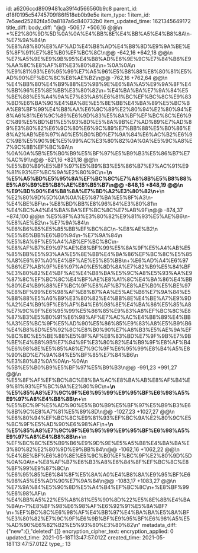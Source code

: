 id: a6206ccd8909481ca39f4d566560b9c8
parent_id: d18f0195c54745709f86f518eb0b9e5e
item_type: 1
item_id: 7e5aed25282f4a50a8187a6c840732b0
item_updated_time: 1621345649172
title_diff: 
body_diff: "@@ -506,17 +506,16 @@\\n *%E2%80%9D%5D%0A%0A%E4%BB%8E%E4%BB%A5%E4%B8%8A\\n-%E7%9A%84\\n %E8%A8%80%E8%AF%AD%E4%B8%AD%E4%B8%8D%E9%9A%BE%E5%8F%91%E7%8E%B0%EF%BC%8C\\n@@ -642,16 +642,18 @@\\n %E7%A5%9E%E9%9B%95%E4%B8%AD%E6%9E%9C%E7%84%B6%E9%AA%8C%E8%AF%81%E3%80%82\\n+%0A%0A\\n %E9%81%93%E6%95%99%E7%A5%96%E5%B8%88%E8%80%81%E5%AD%90%EF%BC%8C%E8%AE%B2\\n@@ -762,16 +762,64 @@\\n %E4%BB%80%E4%B9%88%E5%9B%9E%E6%8A%A5%E9%9A%8F%E4%BB%96%E5%8E%BB%E3%80%82\\n+%E4%BA%BA%E7%9A%84%E5%BE%88%E5%A4%9A%E7%83%A6%E6%81%BC%EF%BC%8C%E9%83%BD%E6%BA%90%E4%BA%8E%E5%8E%BB%E4%BA%89%E5%BC%BA%E8%BF%99%E4%B8%AA%E6%9C%89%E2%80%94%E2%80%94%E8%A6%81%E6%9C%89%E6%9D%83%E5%8A%BF%EF%BC%8C%E6%9C%89%E5%BD%B1%E5%93%8D%E5%8A%9B%E7%AD%89%E7%AD%89%E3%80%82%E6%9C%80%E6%9C%89%E7%BB%88%E5%B0%86%E8%A2%AB%E6%97%A0%E5%B0%BD%E7%9A%84%E6%AC%B2%E6%9C%9B%E5%90%9E%E5%99%AC%E3%80%82%0A%0A%E5%9C%A8%E7%9C%8B%EF%BC%9A\\n %0A%0A%5B%E5%B0%B9%E5%BF%97%E5%B9%B3%E5%86%B7%E7%AC%91\\n@@ -821,16 +821,18 @@\\n %E5%B0%B9%E5%BF%97%E5%B9%B3%E5%86%B7%E7%AC%91%E9%81%93%EF%BC%9A%E2%80%9C\\n+**\\n %E5%A5%BD%E5%95%8A%EF%BC%8C%E7%A8%8B%E5%B8%88%E5%A6%B9%E5%B8%AE%E8%B5%B7\\n@@ -848,15 +848,19 @@\\n %E9%BD%90%E4%B8%8A%E7%BD%A2%E3%80%82\\n+**\\n %E2%80%9D%5D%0A%0A%E5%87%BA%E5%8F%A3\\n-%E4%BE%BF\\n+%E8%BD%BB%E8%96%84%E3%80%81\\n %E4%BC%A4%E4%BA%BA%EF%BC%8C%E7%AB%9F\\n@@ -874,37 +874,100 @@\\n %E5%8F%A3%E3%80%82%E9%81%93%E5%AE%B6\\n-%E8%AE%B2\\n+%E7%9A%84\\n %E6%B6%B5%E5%85%BB%EF%BC%8C\\n-%E8%AE%B2\\n %E5%85%BB%E6%B0%94\\n-%E7%9A%84\\n %E5%8A%9F%E5%A4%AB%EF%BC%8C\\n-%E8%AF%B7%E9%97%AE%E8%BF%99%E5%8A%9F%E5%A4%AB%E5%85%BB%E5%93%AA%E5%8E%BB%E4%BA%86%EF%BC%8C%E5%85%A8%E6%97%A0%E4%BF%AE%E5%85%BB\\n+%E6%AD%A4%E6%97%B6%E7%AB%9F%E6%97%A0%E5%8D%8A%E7%82%B9%E5%84%BF%E3%80%82%E4%BF%AE%E4%B8%BA%E5%9C%A8%E5%93%AA%E9%87%8C%EF%BC%8C%E4%BF%AE%E8%A1%8C%E4%BA%86%E4%BB%80%E4%B9%88%EF%BC%9F%E8%AF%B7%E8%AE%B0%E5%BE%97%E8%BF%99%E6%98%AF%E8%87%AA%E5%AE%B6%E7%9A%84%E5%B8%88%E5%A6%B9%E3%80%82%E4%BB%8E%E4%BE%A7%E9%9D%A2%E4%B9%9F%E8%AF%B4%E6%98%8E%E4%BA%86%E5%85%A8%E7%9C%9F%E6%95%99%E5%86%85%E9%83%A8%EF%BC%8C%E8%87%B3%E5%B0%91%E6%98%AF%E7%AC%AC%E4%B8%89%E4%BB%A3%E5%BC%9F%E5%AD%90%E5%86%85%E9%83%A8%E5%B9%B6%E4%B8%8D%E5%92%8C%E8%B0%90%E7%A8%B3%E5%AE%9A%EF%BC%8C%E5%BE%88%E5%8F%AF%E8%83%BD%E7%9F%9B%E7%9B%BE%E4%B8%9B%E7%94%9F%E3%80%82%E4%B9%9F%E8%AF%B4%E6%98%8E%E5%85%A8%E7%9C%9F%E6%95%99%E8%B4%A5%E8%90%BD%E7%9A%84%E5%BF%85%E7%84%B6\\n %E3%80%82%0A%0A\\n-%0A\\n %5B%E5%B0%B9%E5%BF%97%E5%B9%B3\\n@@ -991,23 +991,27 @@\\n %E5%8F%AF%EF%BC%8C%E8%BA%AC%E8%BA%AB%E8%AF%B4%E9%81%93%EF%BC%9A%E2%80%9C\\n+**\\n %E5%85%A8%E7%9C%9F%E6%95%99%E9%95%BF%E6%98%A5%E9%97%A8%E4%B8%8B\\n+**\\n %E5%BC%9F%E5%AD%90%E5%B0%B9%E5%BF%97%E5%B9%B3%E6%8B%9C%E8%A7%81%E5%89%8D\\n@@ -1027,23 +1027,27 @@\\n %E6%80%94%EF%BC%8C%E9%81%93%EF%BC%9A%E2%80%9C%E5%BC%9F%E5%AD%90%E6%98%AF\\n+**\\n %E5%85%A8%E7%9C%9F%E6%95%99%E9%95%BF%E6%98%A5%E9%97%A8%E4%B8%8B\\n+**\\n %EF%BC%8C%E5%B9%B6%E9%9D%9E%E5%A5%B8%E4%BA%BA%E3%80%82%E2%80%9D%E9%BB%84\\n@@ -1062,16 +1062,22 @@\\n %E4%BE%BF%E6%80%8E%E5%9C%B0%EF%BC%9F%E2%80%9D%5D%0A%0A\\n+%E8%AF%B7%E6%B3%A8%E6%84%8F%EF%BC%8C%E8%BF%99%E9%87%8C\\n %E6%95%85%E6%84%8F%E5%8A%A0%E4%B8%8A%E9%95%BF%E6%98%A5%E5%AD%90%E7%9A%84\\n@@ -1083,17 +1083,27 @@\\n %E7%9A%84%E5%90%8D%E5%A4%B4%EF%BC%8C\\n+%E8%BF%99%E6%98%AF\\n %E4%BB%A5%22%E5%A8%81%E5%90%8D%22%E5%8E%8B%E4%BA%BA\\n-?%E8%BF%98%E6%98%AF%E6%92%91%E5%8A%BF?\\n+%EF%BC%8C%E6%98%AF%E4%BB%97%E4%BA%BA%E5%8A%BF%E3%80%82%E7%9C%9F%E6%9B%BF%E9%95%BF%E6%98%A5%E5%AD%90%E6%82%B2%E5%93%80%E3%80%82\\n"
metadata_diff: {"new":{},"deleted":[]}
encryption_cipher_text: 
encryption_applied: 0
updated_time: 2021-05-18T13:47:57.012Z
created_time: 2021-05-18T13:47:57.012Z
type_: 13